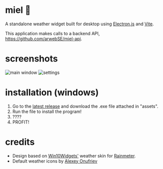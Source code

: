 # miel 🍯

A standalone weather widget built for desktop using [Electron.js](https://www.electronjs.org/) and [Vite](https://vitejs.dev/).

This application makes calls to a backend API, https://github.com/arwebSE/miel-api.

# screenshots

![main window](https://i.imgur.com/9euSA5o.png)
![settings](https://i.imgur.com/nFEJayH.png)

# installation (windows)

1. Go to the [latest release](https://github.com/arwebSE/miel/releases/latest) and download the .exe file attached in "assets".
2. Run the file to install the program!
3. ????
4. PROFIT!

# credits

* Design based on [Win10Widgets'](https://github.com/tjmarkham/win10widgets) weather skin for [Rainmeter](https://www.rainmeter.net/).
* Default weather icons by [Alexey Onufriev](https://dribbble.com/onufriev)
